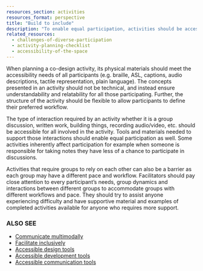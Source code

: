 ```yaml
---
resources_section: activities
resources_format: perspective
title: "Build to include"
description: "To enable equal participation, activities should be accessible and understandable for all participants."
related_resources:
  - challenges-of-diverse-participation
  - activity-planning-checklist
  - accessibility-of-the-space
---
```


When planning a co-design activity, its physical materials  should meet the accessibility needs of all participants (e.g. braille, ASL, captions, audio descriptions, tactile representation, plain language). The concepts presented in an activity should not be technical, and instead ensure understandability and relatability for all those participating. Further, the structure of the activity should be flexible to allow participants to define their preferred workflow.


The type of interaction required by an activity whether it is a group discussion, written work, building things, recording audio/video, etc. should be accessible for all involved in the activity. Tools and materials needed to support those interactions should enable equal participation as well. Some activities inherently affect participation for example when someone is responsible for taking notes they have less of a chance to participate in discussions.


Activities that require groups to rely on each other can also be a barrier as each group may have a different pace and workflow. Facilitators should pay close attention to every participant’s needs, group dynamics and interactions between different groups to accommodate groups with different workflows and pace. They should try to assist anyone experiencing difficulty and have supportive material and examples of completed activities available for anyone who requires more support.

### ALSO SEE

- [Communicate multimodally](https://guide.inclusivedesign.ca/practices/CommunicateMultimodally.html)
- [Facilitate inclusively](https://guide.inclusivedesign.ca/practices/FacilitateInclusively.html)
- [Accessible design tools](https://guide.inclusivedesign.ca/tools/AccessibleDesignTools.html)
- [Accessible development tools](https://guide.inclusivedesign.ca/tools/AccessibleDevelopmentTools.html)
- [Accessible communication tools](https://guide.inclusivedesign.ca/tools/AccessibleCommunicationTools.html)
